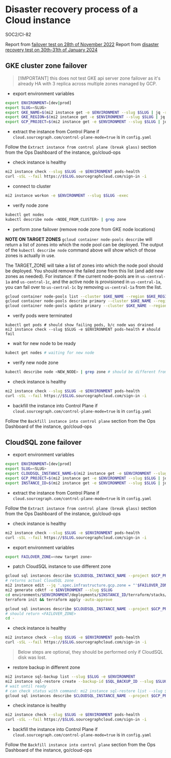 # Disaster recovery process of a Cloud instance

<span class="badge badge-note">SOC2/CI-82</span>

Report from [failover test on 28th of November 2022](https://docs.google.com/document/d/1CfI2m2eZ-dtG1XoPpWEuWm87XJ7m2dbQAG2tOHV74pk/edit)
Report from [disaster recovery test on 30th-31th of January 2024](https://docs.google.com/document/d/16yhTlV_qvZ1tsxYLZteOBwvIV_-R0p5R9rLwTGLaH5w/edit)

## GKE cluster zone failover

> [!IMPORTANT] this does not test GKE api server zone failover as it's already HA with 3 replica across multiple zones managed by GCP.

- export environment variables

```sh
export ENVIRONMENT=[dev|prod]
export SLUG=<SLUG>
export GKE_NAME=$(mi2 instance get -e $ENVIRONMENT --slug $SLUG | jq -r '.status.gcp.gkeClusters[0].name')
export GKE_REGION=$(mi2 instance get -e $ENVIRONMENT --slug $SLUG | jq -r '.status.gcp.region')
export GCP_PROJECT=$(mi2 instance get -e $ENVIRONMENT --slug $SLUG | jq -r '.status.gcp.projectId')
```

- extract the instance from Control Plane if `cloud.sourcegraph.com/control-plane-mode=true` is in `config.yaml`

Follow the `Extract instance from control plane (break glass)` section from the Ops Dashboard of the instance, go/cloud-ops

- check instance is healthy

```sh
mi2 instance check --slug $SLUG -e $ENVIRONMENT pods-health
curl -sSL --fail https://$SLUG.sourcegraphcloud.com/sign-in -i
```

- connect to cluster

```sh
mi2 instance workon -e $ENVIRONMENT --slug $SLUG -exec
```

- verify node zone

```sh
kubectl get nodes
kubectl describe node <NODE_FROM_CLUSTER> | grep zone
```

- perform zone failover (remove node zone from GKE node locations)

**NOTE ON TARGET ZONES**
`gcloud container node-pools describe` will return a list of zones into which the node pool can be deployed. The output of the `kubectl describe node` command above will show which of those zones is actually in use.

The TARGET_ZONE will take a list of zones into which the node pool should be deployed. You should remove the failed zone from this list (and add new zones as needed). For instance: if the current node-pools are in `us-central-1a` and `us-central-1c`, and the active node is provisioned in `us-central-1a`, you can fail over to `us-central-1c` by removing `us-central-1a` from the list.

```sh
gcloud container node-pools list --cluster $GKE_NAME --region $GKE_REGION --project $GCP_PROJECT
gcloud container node-pools describe primary --cluster $GKE_NAME --region $GKE_REGION --project $GCP_PROJECT --format json | jq '.locations'
gcloud container node-pools update primary --cluster $GKE_NAME --region $GKE_REGION --project $GCP_PROJECT --node-locations <TARGET_ZONE> --async
```

- verify pods were terminated

```
kubectl get pods # should show failing pods, b/c node was drained
mi2 instance check --slug $SLUG -e $ENVIRONMENT pods-health # should fail
```

- wait for new node to be ready

```sh
kubect get nodes # waiting for new node
```

- verify new node zone

```sh
kubectl describe node <NEW_NODE> | grep zone # should be different from previous node
```

- check instance is healthy

```sh
mi2 instance check --slug $SLUG -e $ENVIRONMENT pods-health
curl -sSL --fail https://$SLUG.sourcegraphcloud.com/sign-in -i
```

- backfill the instance into Control Plane if `cloud.sourcegraph.com/control-plane-mode=true` is in `config.yaml`

Follow the `Backfill instance into control plane` section from the Ops Dashboard of the instance, go/cloud-ops

## CloudSQL zone failover

- export environment variables

```sh
export ENVIRONMENT=[dev|prod]
export SLUG=<SLUG>
export CLOUDSQL_INSTANCE_NAME=$(mi2 instance get -e $ENVIRONMENT --slug $SLUG | jq -r '.status.gcp.cloudSQL[0].name')
export GCP_PROJECT=$(mi2 instance get -e $ENVIRONMENT --slug $SLUG | jq -r '.status.gcp.projectId')
export INSTANCE_ID=$(mi2 instance get -e $ENVIRONMENT --slug $SLUG | jq -r '.metadata.name')
```

- extract the instance from Control Plane if `cloud.sourcegraph.com/control-plane-mode=true` is in `config.yaml`

Follow the `Extract instance from control plane (break glass)` section from the Ops Dashboard of the instance, go/cloud-ops

- check instance is healthy

```sh
mi2 instance check --slug $SLUG -e $ENVIRONMENT pods-health
curl -sSL --fail https://$SLUG.sourcegraphcloud.com/sign-in -i
```

- export environment variables

```sh
export FAILOVER_ZONE=<new target zone>
```

- patch CloudSQL instance to use different zone

```sh
gcloud sql instances describe $CLOUDSQL_INSTANCE_NAME --project $GCP_PROJECT | grep zone
# returns actual CloudSQL zone
mi2 instance edit --jq '.spec.infrastructure.gcp.zone = "'$FAILOVER_ZONE'"' --slug $SLUG -e $ENVIRONMENT
mi2 generate cdktf -e $ENVIRONMENT --slug $SLUG
cd environments/$ENVIRONMENT/deployments/$INSTANCE_ID/terraform/stacks/sql
terraform init && terraform apply -auto-approve

gcloud sql instances describe $CLOUDSQL_INSTANCE_NAME --project $GCP_PROJECT | grep zone
# should return <FAILOVER_ZONE>
cd -
```

- check instance is healthy

```sh
mi2 instance check --slug $SLUG -e $ENVIRONMENT pods-health
curl -sSL --fail https://$SLUG.sourcegraphcloud.com/sign-in -i
```

> Below steps are optional, they should be performed only if CloudSQL disk was lost.

- restore backup in different zone

```sh
mi2 instance sql-backup list --slug $SLUG -e $ENVIRONMENT
mi2 instance sql-restore create --backup-id $SQL_BACKUP_ID --slug $SLUG -e $ENVIRONMENT
# wait until ready
# can check status with command: mi2 instance sql-restore list --slug $SLUG -e $ENVIRONMENT
gcloud sql instances describe $CLOUDSQL_INSTANCE_NAME --project $GCP_PROJECT
```

- check instance is healthy

```sh
mi2 instance check --slug $SLUG -e $ENVIRONMENT pods-health
curl -sSL --fail https://$SLUG.sourcegraphcloud.com/sign-in -i
```

- backfill the instance into Control Plane if `cloud.sourcegraph.com/control-plane-mode=true` is in `config.yaml`

Follow the `Backfill instance into control plane` section from the Ops Dashboard of the instance, go/cloud-ops

